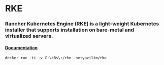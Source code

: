 # RKE 

### Rancher Kubernetes Engine (RKE) is a light-weight Kubernetes installer that supports installation on bare-metal and virtualized servers.
#### [Documentation](https://rancher.com/docs/rke/v0.1.x/en/)

````
docker run -ti -v C:\k8s\:/rke  netyazilim/rke
````
